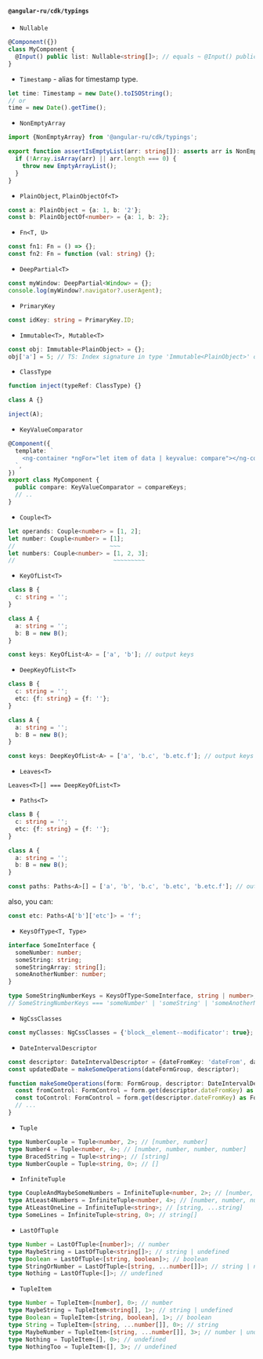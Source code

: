 #### `@angular-ru/cdk/typings`

- `Nullable`

```typescript
@Component({})
class MyComponent {
  @Input() public list: Nullable<string[]>; // equals ~ @Input() public list: string[] | null | undefined;
}
```

- `Timestamp` - alias for timestamp type.

```typescript
let time: Timestamp = new Date().toISOString();
// or
time = new Date().getTime();
```

- `NonEmptyArray`

```typescript
import {NonEmptyArray} from '@angular-ru/cdk/typings';

export function assertIsEmptyList(arr: string[]): asserts arr is NonEmptyArray<string> {
  if (!Array.isArray(arr) || arr.length === 0) {
    throw new EmptyArrayList();
  }
}
```

- `PlainObject`, `PlainObjectOf<T>`

```typescript
const a: PlainObject = {a: 1, b: '2'};
const b: PlainObjectOf<number> = {a: 1, b: 2};
```

- `Fn<T, U>`

```typescript
const fn1: Fn = () => {};
const fn2: Fn = function (val: string) {};
```

- `DeepPartial<T>`

```typescript
const myWindow: DeepPartial<Window> = {};
console.log(myWindow?.navigator?.userAgent);
```

- `PrimaryKey`

```typescript
const idKey: string = PrimaryKey.ID;
```

- `Immutable<T>, Mutable<T>`

```typescript
const obj: Immutable<PlainObject> = {};
obj['a'] = 5; // TS: Index signature in type 'Immutable<PlainObject>' only permits reading
```

- `ClassType`

```typescript
function inject(typeRef: ClassType) {}

class A {}

inject(A);
```

- `KeyValueComparator`

```typescript
@Component({
  template: `
    <ng-container *ngFor="let item of data | keyvalue: compare"></ng-container>
  `,
})
export class MyComponent {
  public compare: KeyValueComparator = compareKeys;
  // ..
}
```

- `Couple<T>`

```typescript
let operands: Couple<number> = [1, 2];
let number: Couple<number> = [1];
//                           ~~~
let numbers: Couple<number> = [1, 2, 3];
//                            ~~~~~~~~~
```

- `KeyOfList<T>`

```typescript
class B {
  c: string = '';
}

class A {
  a: string = '';
  b: B = new B();
}

const keys: KeyOfList<A> = ['a', 'b']; // output keys
```

- `DeepKeyOfList<T>`

```typescript
class B {
  c: string = '';
  etc: {f: string} = {f: ''};
}

class A {
  a: string = '';
  b: B = new B();
}

const keys: DeepKeyOfList<A> = ['a', 'b.c', 'b.etc.f']; // output keys
```

- `Leaves<T>`

`Leaves<T>[] === DeepKeyOfList<T>`

- `Paths<T>`

```typescript
class B {
  c: string = '';
  etc: {f: string} = {f: ''};
}

class A {
  a: string = '';
  b: B = new B();
}

const paths: Paths<A>[] = ['a', 'b', 'b.c', 'b.etc', 'b.etc.f']; // output keys
```

also, you can:

```typescript
const etc: Paths<A['b']['etc']> = 'f';
```

- `KeysOfType<T, Type>`

```typescript
interface SomeInterface {
  someNumber: number;
  someString: string;
  someStringArray: string[];
  someAnotherNumber: number;
}

type SomeStringNumberKeys = KeysOfType<SomeInterface, string | number>;
// SomeStringNumberKeys === 'someNumber' | 'someString' | 'someAnotherNumber'
```

- `NgCssClasses`

```typescript
const myClasses: NgCssClasses = {'block__element--modificator': true};
```

- `DateIntervalDescriptor`

```typescript
const descriptor: DateIntervalDescriptor = {dateFromKey: 'dateFrom', dateToKey: 'dateTo'};
const updatedDate = makeSomeOperations(dateFormGroup, descriptor);

function makeSomeOperations(form: FormGroup, descriptor: DateIntervalDescriptor) {
  const fromControl: FormControl = form.get(descriptor.dateFromKey) as FormControl;
  const toControl: FormControl = form.get(descriptor.dateFromKey) as FormControl;
  // ...
}
```

- `Tuple`

```typescript
type NumberCouple = Tuple<number, 2>; // [number, number]
type Number4 = Tuple<number, 4>; // [number, number, number, number]
type BracedString = Tuple<string>; // [string]
type NumberCouple = Tuple<string, 0>; // []
```

- `InfiniteTuple`

```typescript
type CoupleAndMaybeSomeNumbers = InfiniteTuple<number, 2>; // [number, number, ...number]
type AtLeast4Numbers = InfiniteTuple<number, 4>; // [number, number, number, number, ...number]
type AtLeastOneLine = InfiniteTuple<string>; // [string, ...string]
type SomeLines = InfiniteTuple<string, 0>; // string[]
```

- `LastOfTuple`

```typescript
type Number = LastOfTuple<[number]>; // number
type MaybeString = LastOfTuple<string[]>; // string | undefined
type Boolean = LastOfTuple<[string, boolean]>; // boolean
type StringOrNumber = LastOfTuple<[string, ...number[]]>; // string | number
type Nothing = LastOfTuple<[]>; // undefined
```

- `TupleItem`

```typescript
type Number = TupleItem<[number], 0>; // number
type MaybeString = TupleItem<string[], 1>; // string | undefined
type Boolean = TupleItem<[string, boolean], 1>; // boolean
type String = TupleItem<[string, ...number[]], 0>; // string
type MaybeNumber = TupleItem<[string, ...number[]], 3>; // number | undefined
type Nothing = TupleItem<[], 0>; // undefined
type NothingToo = TupleItem<[], 3>; // undefined
```
